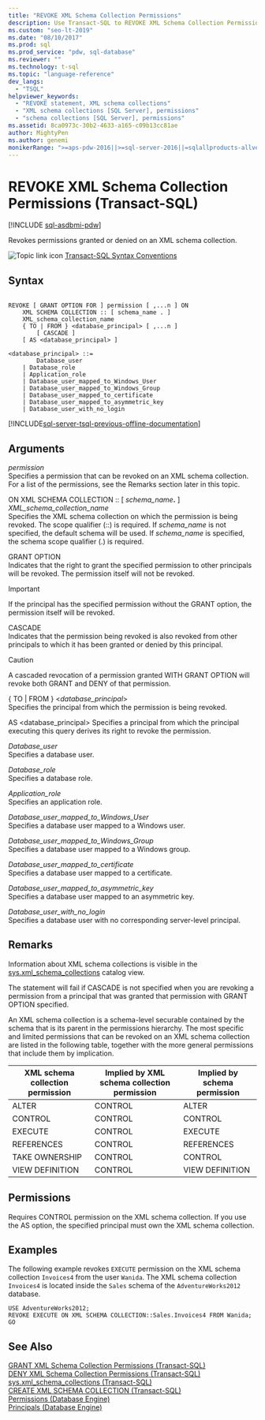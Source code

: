 ```yaml
---
title: "REVOKE XML Schema Collection Permissions"
description: Use Transact-SQL to REVOKE XML Schema Collection Permissions.
ms.custom: "seo-lt-2019"
ms.date: "08/10/2017"
ms.prod: sql
ms.prod_service: "pdw, sql-database"
ms.reviewer: ""
ms.technology: t-sql
ms.topic: "language-reference"
dev_langs: 
  - "TSQL"
helpviewer_keywords: 
  - "REVOKE statement, XML schema collections"
  - "XML schema collections [SQL Server], permissions"
  - "schema collections [SQL Server], permissions"
ms.assetid: 8ca0973c-30b2-4633-a165-c09b13cc81ae
author: MightyPen
ms.author: genemi
monikerRange: ">=aps-pdw-2016||>=sql-server-2016||=sqlallproducts-allversions||>=sql-server-linux-2017||=azuresqldb-mi-current"
---
```

# REVOKE XML Schema Collection Permissions (Transact-SQL)
[!INCLUDE [sql-asdbmi-pdw](../../includes/applies-to-version/sql-asdbmi-pdw.md)]

  Revokes permissions granted or denied on an XML schema collection.  
  
 ![Topic link icon](../../database-engine/configure-windows/media/topic-link.gif "Topic link icon") [Transact-SQL Syntax Conventions](../../t-sql/language-elements/transact-sql-syntax-conventions-transact-sql.md)  
  
## Syntax  
  
```syntaxsql
  
REVOKE [ GRANT OPTION FOR ] permission [ ,...n ] ON   
    XML SCHEMA COLLECTION :: [ schema_name . ]  
    XML_schema_collection_name  
    { TO | FROM } <database_principal> [ ,...n ]  
        [ CASCADE ]  
    [ AS <database_principal> ]   
  
<database_principal> ::=   
        Database_user   
    | Database_role   
    | Application_role   
    | Database_user_mapped_to_Windows_User   
    | Database_user_mapped_to_Windows_Group   
    | Database_user_mapped_to_certificate   
    | Database_user_mapped_to_asymmetric_key   
    | Database_user_with_no_login   
```  
  
[!INCLUDE[sql-server-tsql-previous-offline-documentation](../../includes/sql-server-tsql-previous-offline-documentation.md)]

## Arguments
 *permission*  
 Specifies a permission that can be revoked on an XML schema collection. For a list of the permissions, see the Remarks section later in this topic.  
  
 ON XML SCHEMA COLLECTION :: [ _schema_name_**.** ] *XML_schema_collection_name*  
 Specifies the XML schema collection on which the permission is being revoked. The scope qualifier (::) is required. If *schema_name* is not specified, the default schema will be used. If *schema_name* is specified, the schema scope qualifier (.) is required.  
  
 GRANT OPTION  
 Indicates that the right to grant the specified permission to other principals will be revoked. The permission itself will not be revoked.  
  
> [!IMPORTANT]  
>  If the principal has the specified permission without the GRANT option, the permission itself will be revoked.  
  
 CASCADE  
 Indicates that the permission being revoked is also revoked from other principals to which it has been granted or denied by this principal.  
  
> [!CAUTION]  
>  A cascaded revocation of a permission granted WITH GRANT OPTION will revoke both GRANT and DENY of that permission.  
  
 { TO | FROM } \<*database_principal*>  
 Specifies the principal from which the permission is being revoked.  
  
 AS \<database_principal> 
 Specifies a principal from which the principal executing this query derives its right to revoke the permission.  
  
 *Database_user*  
 Specifies a database user.  
  
 *Database_role*  
 Specifies a database role.  
  
 *Application_role*  
 Specifies an application role.  
  
 *Database_user_mapped_to_Windows_User*  
 Specifies a database user mapped to a Windows user.  
  
 *Database_user_mapped_to_Windows_Group*  
 Specifies a database user mapped to a Windows group.  
  
 *Database_user_mapped_to_certificate*  
 Specifies a database user mapped to a certificate.  
  
 *Database_user_mapped_to_asymmetric_key*  
 Specifies a database user mapped to an asymmetric key.  
  
 *Database_user_with_no_login*  
 Specifies a database user with no corresponding server-level principal.  
  
## Remarks  
 Information about XML schema collections is visible in the [sys.xml_schema_collections](../../relational-databases/system-catalog-views/sys-xml-schema-collections-transact-sql.md) catalog view.  
  
 The statement will fail if CASCADE is not specified when you are revoking a permission from a principal that was granted that permission with GRANT OPTION specified.  
  
 An XML schema collection is a schema-level securable contained by the schema that is its parent in the permissions hierarchy. The most specific and limited permissions that can be revoked on an XML schema collection are listed in the following table, together with the more general permissions that include them by implication.  
  
|XML schema collection permission|Implied by XML schema collection permission|Implied by schema permission|  
|--------------------------------------|-------------------------------------------------|----------------------------------|  
|ALTER|CONTROL|ALTER|  
|CONTROL|CONTROL|CONTROL|  
|EXECUTE|CONTROL|EXECUTE|  
|REFERENCES|CONTROL|REFERENCES|  
|TAKE OWNERSHIP|CONTROL|CONTROL|  
|VIEW DEFINITION|CONTROL|VIEW DEFINITION|  
  
## Permissions  
 Requires CONTROL permission on the XML schema collection. If you use the AS option, the specified principal must own the XML schema collection.  
  
## Examples  
 The following example revokes `EXECUTE` permission on the XML schema collection `Invoices4` from the user `Wanida`. The XML schema collection `Invoices4` is located inside the `Sales` schema of the `AdventureWorks2012` database.  
  
 ```
 USE AdventureWorks2012;  
 REVOKE EXECUTE ON XML SCHEMA COLLECTION::Sales.Invoices4 FROM Wanida;  
 GO
 ```  
  
## See Also  
 [GRANT XML Schema Collection Permissions &#40;Transact-SQL&#41;](../../t-sql/statements/grant-xml-schema-collection-permissions-transact-sql.md)   
 [DENY XML Schema Collection Permissions &#40;Transact-SQL&#41;](../../t-sql/statements/deny-xml-schema-collection-permissions-transact-sql.md)   
 [sys.xml_schema_collections &#40;Transact-SQL&#41;](../../relational-databases/system-catalog-views/sys-xml-schema-collections-transact-sql.md)   
 [CREATE XML SCHEMA COLLECTION &#40;Transact-SQL&#41;](../../t-sql/statements/create-xml-schema-collection-transact-sql.md)   
 [Permissions &#40;Database Engine&#41;](../../relational-databases/security/permissions-database-engine.md)   
 [Principals &#40;Database Engine&#41;](../../relational-databases/security/authentication-access/principals-database-engine.md)  
  
  

